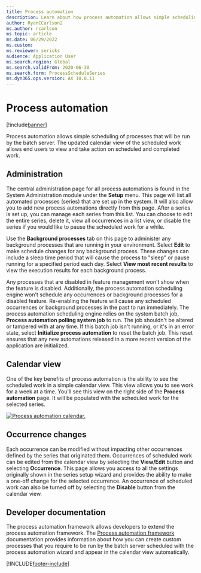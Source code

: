 ```yaml
---
title: Process automation
description: Learn about how process automation allows simple scheduling of processes that will be run by the batch server.
author: RyanCCarlson2
ms.author: rcarlson
ms.topic: article
ms.date: 06/29/2022
ms.custom: 
ms.reviewer: sericks
audience: Application User
ms.search.region: Global
ms.search.validFrom: 2020-06-30
ms.search.form: ProcessScheduleSeries
ms.dyn365.ops.version: AX 10.0.11
---
```


# Process automation

[!include[banner](../../../finance/includes/banner.md)]

Process automation allows simple scheduling of processes that will be run by the batch server. The updated calendar view of the scheduled work allows end users to view and take action on scheduled and completed work.

## Administration

The central administration page for all process automations is found in the System Administration module under the **Setup** menu. This page will list all automated processes (series) that are set up in the system. It will also allow you to add new process automations directly from this page. After a series is set up, you can manage each series from this list. You can choose to edit the entire series, delete it, view all occurrences in a list view, or disable the series if you would like to pause the scheduled work for a while.

Use the **Background processes** tab on this page to administer any background processes that are running in your environment. Select **Edit** to make schedule changes for any background process. These changes can include a sleep time period that will cause the process to "sleep" or pause running for a specified period each day. Select **View most recent results** to view the execution results for each background process.

Any processes that are disabled in feature management won't show when the feature is disabled. Additionally, the process automation scheduling engine won't schedule any occurrences or background processes for a disabled feature. Re-enabling the feature will cause any scheduled occurrences or background processes in the past to run immediately. The process automation scheduling engine relies on the system batch job, **Process automation polling system job** to run. The job shouldn't be altered or tampered with at any time. If this batch job isn't running, or it's in an error state, select **Initialize process automation** to reset the batch job. This reset ensures that any new automations released in a more recent version of the application are initialized.

## Calendar view

One of the key benefits of process automation is the ability to see the scheduled work in a simple calendar view.  This view allows you to see work for a week at a time. You'll see this view on the right side of the **Process automation** page. It will be populated with the scheduled work for the selected series.

[![Process automation calendar.](../../dev-itpro/sysadmin/media/CalendarView2.png)](/media/CalendarView2.png)

## Occurrence changes

Each occurrence can be modified without impacting other occurrences defined by the series that originated them. Occurrences of scheduled work can be edited from the calendar view by selecting the **View/Edit** button and selecting **Occurrence**. This page allows you access to all the settings originally shown in the series setup wizard and provides the ability to make a one-off change for the selected occurrence. An occurrence of scheduled work can also be turned off by selecting the **Disable** button from the calendar view.

## Developer documentation

The process automation framework allows developers to extend the process automation framework. The [Process automation framework](../../dev-itpro/process-automation/process-automation-framework.md) documentation provides information about how you can create custom processes that you require to be run by the batch server scheduled with the process automation wizard and appear in the calendar view automatically.

[!INCLUDE[footer-include](../../../includes/footer-banner.md)]
